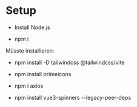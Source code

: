 # Setup

- Install Node.js

- npm i

Müsste installieren:

- npm install -D tailwindcss @tailwindcss/vite
- npm install primeicons

- npm i axios
- npm install vue3-spinners
  --legacy-peer-deps
